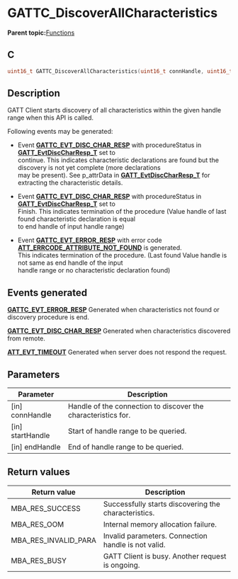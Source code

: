# GATTC\_DiscoverAllCharacteristics

**Parent topic:**[Functions](GUID-2C0CF1FA-B4E9-4999-9A93-45A167861CC8.md)

## C

```c
uint16_t GATTC_DiscoverAllCharacteristics(uint16_t connHandle, uint16_t startHandle, uint16_t endHandle);
```

## Description

GATT Client starts discovery of all characteristics within the given handle range when this API is called.

Following events may be generated:

-   Event **[GATTC\_EVT\_DISC\_CHAR\_RESP](GUID-506F6039-E62F-4121-8CA8-2335BAF7EFB6.md)** with procedureStatus in **[GATT\_EvtDiscCharResp\_T](GUID-760F1BD1-79F3-4B6A-8D69-014AF388CABA.md)** set to<br />continue. This indicates characteristic declarations are found but the discovery is not yet complete \(more declarations<br />may be present\). See p\_attrData in **[GATT\_EvtDiscCharResp\_T](GUID-760F1BD1-79F3-4B6A-8D69-014AF388CABA.md)** for extracting the characteristic details.

-   Event **[GATTC\_EVT\_DISC\_CHAR\_RESP](GUID-506F6039-E62F-4121-8CA8-2335BAF7EFB6.md)** with procedureStatus in **[GATT\_EvtDiscCharResp\_T](GUID-760F1BD1-79F3-4B6A-8D69-014AF388CABA.md)** set to<br />Finish. This indicates termination of the procedure \(Value handle of last found characteristic declaration is equal<br />to end handle of input handle range\)

-   Event **[GATTC\_EVT\_ERROR\_RESP](GUID-506F6039-E62F-4121-8CA8-2335BAF7EFB6.md)** with error code **[ATT\_ERRCODE\_ATTRIBUTE\_NOT\_FOUND](GUID-DF065B2A-A0F7-4C47-9C32-E9DAAD615479.md)** is generated.<br />This indicates termination of the procedure. \(Last found Value handle is not same as end handle of the input<br />handle range or no characteristic declaration found\)


## Events generated

**[GATTC\_EVT\_ERROR\_RESP](GUID-506F6039-E62F-4121-8CA8-2335BAF7EFB6.md)** Generated when characteristics not found or discovery procedure is end.

**[GATTC\_EVT\_DISC\_CHAR\_RESP](GUID-506F6039-E62F-4121-8CA8-2335BAF7EFB6.md)** Generated when characteristics discovered from remote.

**[ATT\_EVT\_TIMEOUT](GUID-506F6039-E62F-4121-8CA8-2335BAF7EFB6.md)** Generated when server does not respond the request.

## Parameters

|Parameter|Description|
|---------|-----------|
|\[in\] connHandle|Handle of the connection to discover the characteristics for.|
|\[in\] startHandle|Start of handle range to be queried.|
|\[in\] endHandle|End of handle range to be queried.|

## Return values

|Return value|Description|
|------------|-----------|
|MBA\_RES\_SUCCESS|Successfully starts discovering the characteristics.|
|MBA\_RES\_OOM|Internal memory allocation failure.|
|MBA\_RES\_INVALID\_PARA|Invalid parameters. Connection handle is not valid.|
|MBA\_RES\_BUSY|GATT Client is busy. Another request is ongoing.|

